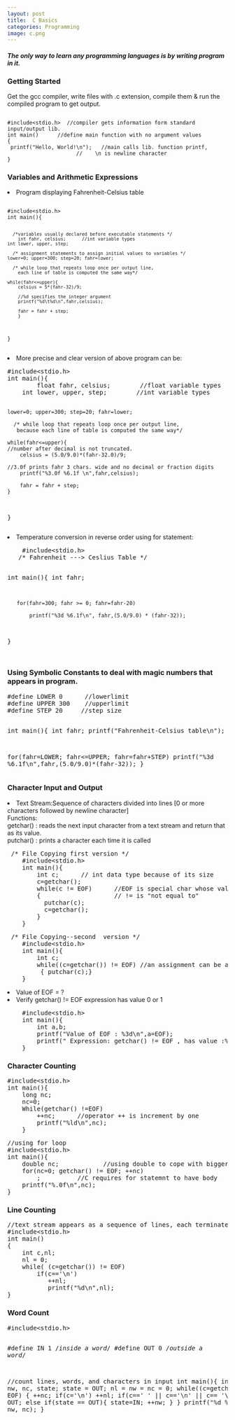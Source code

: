 ```yaml
---
layout: post 
title:  C Basics  
categories: Programming
image: c.png
---
```

<h4><i>The only way to learn any programming languages is by writing program in it.</i></h4>


<!--continue-->

<h3>Getting Started</h3>
<p>Get the gcc compiler, write files with .c extension, compile them & run the compiled program to get output.</p>


<pre><code>
#include&lt;stdio.h>  //compiler gets information form standard input/output lib. 
int main()		//define main function with no argument values  
{
 printf("Hello, World!\n");   //main calls lib. function printf, 
		              //	\n is newline character
}
</code></pre>

<h3>Variables and Arithmetic Expressions</h3>  
<li>Program displaying Fahrenheit-Celsius table</li>
<pre><code>
#include&lt;stdio.h>     
int main(){

      /*variables usually declared before executable statements */ 
     	int fahr, celsius;		//int variable types
	int lower, upper, step; 

      /* assignment statements to assign initial values to variables */
	lower=0; upper=300; step=20; fahr=lower;

      /* while loop that repeats loop once per output line,
        each line of table is computed the same way*/

	while(fahr<=upper){
		celsius = 5*(fahr-32)/9;

		//%d specifies the integer argument
		printf("%d\t%d\n",fahr,celsius);

		fahr = fahr + step;
        }
}
</code></pre>
<li>More precise and clear version of above program can be:</li>
<pre>
#include&lt;stdio.h>     
int main(){
     	float fahr, celsius;		//float variable types
	int lower, upper, step;        //int variable types 

	lower=0; upper=300; step=20; fahr=lower;

      /* while loop that repeats loop once per output line,
       because each line of table is computed the same way*/

	while(fahr<=upper){
	//number after decimal is not truncated.
		celsius = (5.0/9.0)*(fahr-32.0)/9;
 
	//3.0f prints fahr 3 chars. wide and no decimal or fraction digits
		printf("%3.0f %6.1f \n",fahr,celsius);

		fahr = fahr + step;
	}
}
</pre>
<li> Temperature conversion in reverse order  using for statement:</li>
<pre>
    #include&lt;stdio.h>
   /* Fahrenheit ---> Ceslius Table */

 int main(){
       int fahr;

       for(fahr=300; fahr >= 0; fahr=fahr-20)

           printf("%3d %6.1f\n", fahr,(5.0/9.0) * (fahr-32)); 
}    
</pre>

<h3>Using Symbolic Constants to deal with magic numbers that appears in program.</h3>
<pre>
#define LOWER 0		 //lowerlimit
#define UPPER 300	 //upperlimit
#define STEP 20		//step size

int main(){
  int fahr;
  printf("Fahrenheit-Celsius table\n");

  for(fahr=LOWER; fahr<=UPPER; fahr=fahr+STEP)
	printf("%3d %6.1f\n",fahr,(5.0/9.0)*(fahr-32));
}
</pre>

<h3>Character Input and Output</h3>
<li>Text Stream:Sequence of characters divided into lines [0 or more characters followed by newline character]</i><br>
   Functions:<br>
		getchar() : reads the next input character from a text stream and return that as its value. <br> 
		putchar() : prints a character each time it is called<br>
</li>
<pre>
 /* File Copying first version */
  	#include&lt;stdio.h>
	int main(){
		int c;      // int data type because of its size
		c=getchar();
		while(c != EOF)      //EOF is special char whose value is distinct from that of real chars
		{                    // != is "not equal to"
		  putchar(c);
		  c=getchar(); 
		}
	}
</pre>


<pre>
 /* File Copying--second  version */
  	#include&lt;stdio.h>
	int main(){
		int c;      
		while((c=getchar()) != EOF) //an assignment can be a part of larger expression 
		 { putchar(c);}
	}
</pre>

<li>Value of EOF = ?</li>
<li>Verify getchar() != EOF expression has value 0 or 1</li>
<pre>
    #include&lt;stdio.h>
	int main(){
		int a,b;
		printf("Value of EOF : %3d\n",a=EOF);  
		printf(" Expression: getchar() != EOF , has value :%3d\n", b=(getchar() !=EOF );
	} 
</pre>

<h3>Character Counting</h3>
<pre>
#include&lt;stdio.h>
int main(){
	long nc;
	nc=0;
	While(getchar() !=EOF)
		++nc;      //operator ++ is increment by one
		printf("%ld\n",nc);
	}
</pre>

<pre>
//using for loop
#include&lt;stdio.h>
int main(){
	double nc;            //using double to cope with bigger numbers
	for(nc=0; getchar() != EOF; ++nc)
		;          //C requires for statemnt to have body
	printf("%.0f\n",nc);
}
</pre>

<h3>Line Counting</h3>
<pre>
//text stream appears as a sequence of lines, each terminated by a newline
#include&lt;stdio.h>
int main()
{
	int c,nl;
	nl = 0;
	while( (c=getchar()) != EOF)
		if(c=='\n')
		   ++nl;
           printf("%d\n",nl);
}
</pre> 

<h3>Word Count</h3>
<pre>
#include&lt;stdio.h>

#define IN 1 /*inside a word*/
#define OUT 0 /*outside a word*/

//count lines, words, and characters in input
int main(){
	int c, nl, nw, nc, state;
	state = OUT;
	nl = nw = nc = 0;
		while((c=getchar()) != EOF) {
		++nc;
	    		if(c='\n')
			    ++nl;
			if(c==' ' || c=='\n' || c== '\t')
			   state = OUT;
			else if(state == OUT){
				state=IN;
				++nw;
                               }
        }
        printf("%d %d %d\n",nl, nw, nc);
}
</pre>


 
